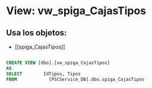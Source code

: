 # View: vw_spiga_CajasTipos

## Usa los objetos:
- [[spiga_CajasTipos]]

```sql

CREATE VIEW [dbo].[vw_spiga_CajasTipos]
AS
SELECT        IdTipos, Tipos
FROM            [PSCService_DB].dbo.spiga_CajasTipos

```
